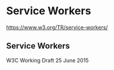 # Service Workers  

https://www.w3.org/TR/service-workers/  

## Service Workers  

W3C Working Draft 25 June 2015









